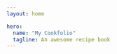 ```yaml
---
layout: home

hero:
  name: "My Cookfolio"
  tagline: An awesome recipe book
---
```


<WeekPlanner />

<RecipeList />
